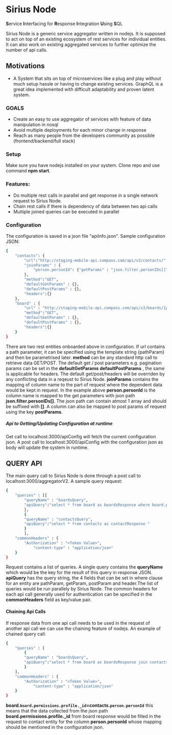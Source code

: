 # Sirius Node

**S**ervice **I**nterfacing for **R**esponse **I**ntegration **U**sing **S**QL

Sirius Node is a generic service aggregator written in nodejs. It is supposed to act on top of an existing ecosystem of rest services for individual entities. It can also work on existing aggregated services to further optimize the number of api calls.

## Motivations 
 - A System that sits on top of microservices like a plug and play without much setup hassle or having to change existing services. GraphQL is a great idea implemented with difficult adaptability and proven latent system.

### GOALS
 - Create an easy to use aggregator of services with feature of data manipulation in nosql
 - Avoid multiple deployments for each minor change in response
 - Reach as many people from the developers community as possible (frontend/backend/full stack)
### Setup
Make sure you have nodejs installed on your system. Clone repo and use command **npm start**.

### Features:
  - Do multiple rest calls in parallel and get response in a single network request to Sirius Node.
  - Chain rest calls if there is dependency of data between two api calls
  - Multiple joined queries can be executed in parallel

### Configuration

The configuration is saved in a json file "apiInfo.json". Sample configuration JSON:
```sh
{
    "contacts": {
        "url":"http://staging-mobile-api.compass.com/api/v3/contacts/",
        "joinParams" : {
            "person.personId": {"getParams" : "json.filter.personIDs[]"}
        },
        "method":"GET",
        "defaultGetParams" : {},
        "defaultPostParams" : {},
        "headers":{}
    },
    "board" : {
        "url" : "http://staging-mobile-api.compass.com/api/v3/boards/{pathParam}",
        "method":"GET",
        "defaultGetParams" : {},
        "defaultPostParams" : {},
        "headers":{}
    }
}
```
There are two rest entities onboarded above in configuration. If url contains a path parameter, it can be specified using the template string {pathParam} and then be parametrised later. **method** can be any standard http call to retrieve data GET/POST. The default get / post parameters e.g. pagination params can be set in the **defaultGetParams** **defaultPostParams** , the same is applicable for headers. The default get/post/headers will be overriden by any conflicting data in a reqeust to Sirius Node. 
**joinParams** contains the mapping of column name to the part of request where the dependent data would be kept in request. In the example above **person.personId** is the column name is mapped to the get parameters with json path **json.filter.personIDs[]**. The json path can contain atmost 1 array and should be suffixed with **[]**. A column can also be mapped to post params of request using the key **postParams**.

##### Api to Getting/Updating Configuration at runtime
Get call to localhost:3000/apiConfig will fetch the current configuration json. A post call to localhost:3000/apiConfig with the configuration json as body will update the system in runtime.

## QUERY API
The main query call to Sirius Node is done through a post call to localhost:3000/aggregatorV2. A sample query request:
```sh
{
    "queries" : [{
    	"queryName" : "boardsQuery",
    	"apiQuery":"select * from board as boardsResponse where board.pathParam=\"5f18309565f0aa00015ae939\" "
    	},
    	{
    	"queryName" : "contactsQuery",
    	"apiQuery":"select * from contacts as contactResponse "
    	}
    	],
    "commonHeaders" : {
    	"Authorization" : "<Token Value>",
            "content-type" : "application/json"
    }
}
```
Request contains a list of queries. A single query contains the **queryName** which would be the key for the result of this query in response JSON. **apiQuery** has the query string, the 4 fields that can be set in where clause for an entity are pathParam, getParam, postParam and header.The list of queries would be run parallely by Sirius Node. The common headers for each api call generally used for authentication can be specified in the **commonHeaders** field as key/value pair.

#### Chaining Api Calls
If response data from one api call needs to be used in the request of another api call we can use the chaining feature of nodejs. An example of chained query call:
```sh
{
    "queries" : [
    	{
    	"queryName" : "boardsQuery",
    	"apiQuery":"select * from board as boardsResponse join contacts as contactResponse on board.`board.permissions.profile._id`=contacts.`person.personId` where board.pathParam=\"5f18309565f0aa00015ae939\" "
    	}
    ],
    "commonHeaders" : {
    	"Authorization" : "<Token Value>",
            "content-type" : "application/json"
    }
}
```
**board.`board.permissions.profile._id`=contacts.`person.personId`** this means that the data collected from the json path **board.permissions.profile._id** from board response would be filled in the request to contact entity for the column **person.personId** whose mapping should be mentioned in the configuration json.